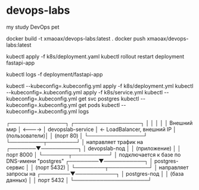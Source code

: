 # devops-labs
my study DevOps pet

docker build -t xmaoax/devops-labs:latest .
docker push xmaoax/devops-labs:latest

kubectl apply -f k8s/deployment.yaml
kubectl rollout restart deployment fastapi-app

kubectl logs -f deployment/fastapi-app

kubectl --kubeconfig=.kubeconfig.yml apply -f k8s/deployment.yml
kubectl --kubeconfig=.kubeconfig.yml apply -f k8s/service.yml
kubectl --kubeconfig=.kubeconfig.yml get svc postgres
kubectl --kubeconfig=.kubeconfig.yml get pods
kubectl --kubeconfig=.kubeconfig.yml logs


┌───────────────┐        ┌──────────────────┐
│               │        │                  │
│ Внешний мир   │ <----> │ devopslab-service │  <- LoadBalancer, внешний IP
│ (пользователи)│        │ (порт 80)         │
└───────────────┘        └─────────┬────────┘
                                    │ направляет трафик на
                            ┌───────▼──────────┐
                            │ devopslab-под    │
                            │ (приложение)     │
                            │ порт 8000        │
                            └───────┬──────────┘
                                    │ подключается к базе по DNS-имени "postgres"
                           ┌────────▼───────────┐
                           │ postgres-сервис    │
                           │ (порт 5432)        │
                           └────────┬───────────┘
                                    │ направляет запросы на
                           ┌────────▼───────────┐
                           │ postgres-под       │
                           │ (база данных)      │
                           │ порт 5432          │
                           └────────────────────┘